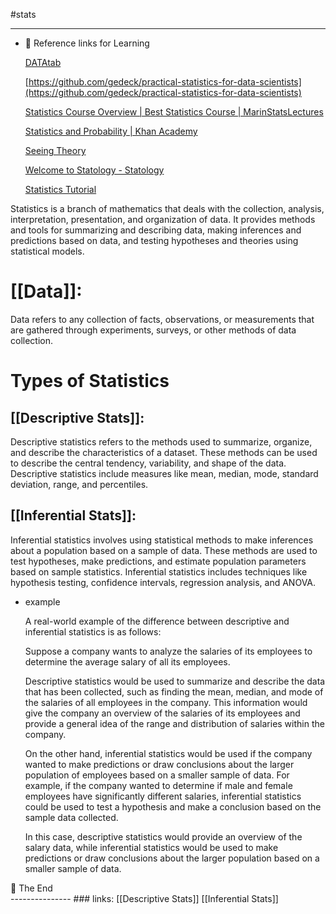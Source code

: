 #stats

------------------

- 🔗 Reference links for Learning
    
    [DATAtab](https://www.youtube.com/@datatab)
    
    [https://github.com/gedeck/practical-statistics-for-data-scientists](https://github.com/gedeck/practical-statistics-for-data-scientists)
    
    [Statistics Course Overview | Best Statistics Course | MarinStatsLectures](https://youtu.be/AN3UkzE3HMg?list=PLqzoL9-eJTNBZDG8jaNuhap1C9q6VHyVa)
    
    [Statistics and Probability | Khan Academy](https://www.khanacademy.org/math/statistics-probability)
    
    [Seeing Theory](https://seeing-theory.brown.edu/index.html)
    
    [Welcome to Statology - Statology](https://www.statology.org/)
    
    [Statistics Tutorial](https://www.w3schools.com/statistics/index.php)


Statistics is a branch of mathematics that deals with the collection, analysis, interpretation, presentation, and organization of data. It provides methods and tools for summarizing and describing data, making inferences and predictions based on data, and testing hypotheses and theories using statistical models.

# [[Data]]:

Data refers to any collection of facts, observations, or measurements that are gathered through experiments, surveys, or other methods of data collection.

# Types of Statistics

## [[Descriptive Stats]]:

Descriptive statistics refers to the methods used to summarize, organize, and describe the characteristics of a dataset. These methods can be used to describe the central tendency, variability, and shape of the data. Descriptive statistics include measures like mean, median, mode, standard deviation, range, and percentiles.


## [[Inferential Stats]]:


Inferential statistics involves using statistical methods to make inferences about a population based on a sample of data. These methods are used to test hypotheses, make predictions, and estimate population parameters based on sample statistics. Inferential statistics includes techniques like hypothesis testing, confidence intervals, regression analysis, and ANOVA.

- example
    
    A real-world example of the difference between descriptive and inferential statistics is as follows:
    
    Suppose a company wants to analyze the salaries of its employees to determine the average salary of all its employees.
    
    Descriptive statistics would be used to summarize and describe the data that has been collected, such as finding the mean, median, and mode of the salaries of all employees in the company. This information would give the company an overview of the salaries of its employees and provide a general idea of the range and distribution of salaries within the company.
    
    On the other hand, inferential statistics would be used if the company wanted to make predictions or draw conclusions about the larger population of employees based on a smaller sample of data. For example, if the company wanted to determine if male and female employees have significantly different salaries, inferential statistics could be used to test a hypothesis and make a conclusion based on the sample data collected.
    
    In this case, descriptive statistics would provide an overview of the salary data, while inferential statistics would be used to make predictions or draw conclusions about the larger population based on a smaller sample of data.
    

<aside>
🚧 The End

</aside>
---------------
### links:
[[Descriptive Stats]]
[[Inferential Stats]]

